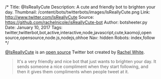 /*
Title: @IsReallyCute
Description: A cute and friendly bot to brighten your day.
Thumbnail: /content/bots/twitterbots/images/IsReallyCute.png
Link: http://www.twitter.com/IsReallyCute
Source: https://github.com/rachelnicole/isReallyCute-bot
Author: botsheeter.py
Date: January 10, 2017
Tags: twitter,twitterbot,bot,active,interactive,node,javascript,cute,kaomoji,open source,opensource,node.js,nodejs,ohhoe
Nav: hidden
Robots: index,follow
*/

[@IsReallyCute](http://www.twitter.com/IsReallyCute) is an [open source](https://github.com/rachelnicole/isReallyCute-bot) Twitter bot created by [Rachel White](https://twitter.com/ohhoe). 

> It's a very friendly and nice bot that just wants to brighten your day. It sends someone a nice compliment when they start following, and then it gives them compliments when people tweet at it.

